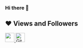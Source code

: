 ### Hi there 👋

<!--
**dev-abulhassan/dev-abulhassan** is a ✨ _special_ ✨ repository because its `README.md` (this file) appears on your GitHub profile.

Here are some ideas to get you started:

- 🔭 I’m currently working on ...
- 🌱 I’m currently learning ...
- 👯 I’m looking to collaborate on ...
- 🤔 I’m looking for help with ...
- 💬 Ask me about: SEO
- 📫 How to reach me: abulhassan.dev@gmail.com
- 😄 Pronouns: ...
- ⚡ Fun fact: ...
-->

## ❤ Views and Followers

<a href="https://github.com/dev-abulhassan/github-profile-views-counter">
    <img src="https://komarev.com/ghpvc/?username=dev-abulhassan"  height="30">
</a>
<a href="https://github.com/dev-abulhassan?tab=followers">
<img src="https://img.shields.io/github/followers/dev-abulhassan?label=Followers&style=social" alt="GitHub Badge"  height="30"></a><br/>
